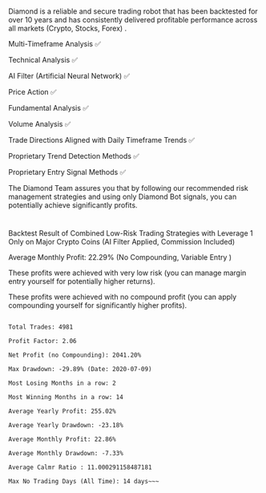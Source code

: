 #
Diamond is a reliable and secure trading robot that has been backtested for over 10 years and has consistently delivered profitable performance across all markets (Crypto, Stocks, Forex) .




Multi-Timeframe Analysis ✅

Technical Analysis ✅

AI Filter (Artificial Neural Network) ✅

Price Action ✅

Fundamental Analysis ✅

Volume Analysis ✅

Trade Directions Aligned with Daily Timeframe Trends ✅

Proprietary Trend Detection Methods ✅

Proprietary Entry Signal Methods ✅



The Diamond Team assures you that by following our recommended risk management strategies and using only Diamond Bot signals, you can potentially achieve significantly profits.

#

Backtest Result of Combined Low-Risk Trading Strategies with Leverage 1 Only on Major Crypto Coins (AI Filter Applied, Commission Included)

Average Monthly Profit: 22.29% (No Compounding, Variable Entry )

These profits were achieved with very low risk (you can manage margin entry yourself for potentially higher returns).  

These profits were achieved with no compound profit (you can apply compounding yourself for significantly higher  profits).

~~~Performance Summary:

Total Trades: 4981

Profit Factor: 2.06

Net Profit (no Compounding): 2041.20%

Max Drawdown: -29.89% (Date: 2020-07-09)

Most Losing Months in a row: 2

Most Winning Months in a row: 14

Average Yearly Profit: 255.02%

Average Yearly Drawdown: -23.18%

Average Monthly Profit: 22.86%

Average Monthly Drawdown: -7.33%

Average Calmr Ratio : 11.000291158487181

Max No Trading Days (All Time): 14 days~~~
